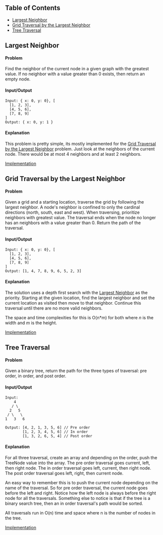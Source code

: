 ## Table of Contents
- [Largest Neighbor](#largest-neighbor)
- [Grid Traversal by the Largest Neighbor](#grid-traversal-by-the-largest-neighbor)
- [Tree Traversal](#tree-traversal)

## Largest Neighbor
#### Problem
Find the neighbor of the current node in a given graph with the greatest value. If no neighbor with a value greater than 0 exists, then return an empty node.

#### Input/Output
```
Input: { x: 0, y: 0}, [
  [1, 2, 3],
  [4, 5, 6],
  [7, 8, 9]
]
Output: { x: 0, y: 1 }
```
#### Explanation
This problem is pretty simple, its mostly implemented for the [Grid Traversal by the Largest Neighbor](#grid-traversal-by-the-largest-neighbor) problem. Just look at the neighbors of the current node. There would be at most 4 neighbors and at least 2 neighbors.

[Implementation](https://github.com/vinnyoodles/algorithms/blob/master/src/graph/largestNeighbor.js)

## Grid Traversal by the Largest Neighbor
#### Problem
Given a grid and a starting location, traverse the grid by following the largest neighbor. A node's neighbor is confined to only the cardinal directions (north, south, east and west). When traversing, prioritize neighbors with greatest value. The traversal ends when the node no longer has an neighbors with a value greater than 0. Return the path of the traversal.

#### Input/Output
```
Input: { x: 0, y: 0}, [
  [1, 2, 3],
  [4, 5, 6],
  [7, 8, 9]
]
Output: [1, 4, 7, 8, 9, 6, 5, 2, 3]
```

#### Explanation
The solution uses a depth first search with the [Largest Neighbor](#largest-neighbor) as the priority. Starting at the given location, find the largest neighbor and set the current location as visited then move to that neighbor. Continue this traversal until there are no more valid neighbors.

The space and time complexities for this is O(n*m) for both where *n* is the width and *m* is the height.

[Implementation](https://github.com/vinnyoodles/algorithms/blob/master/src/graph/gridTraversal.js)

## Tree Traversal
#### Problem
Given a binary tree, return the path for the three types of traversal: pre order, in order, and post order.

#### Input/Output
```
Input:
    4
   / \
  2   5
 / \   \
1   3   6

Output: [4, 2, 1, 3, 5, 6] // Pre order
        [1, 2, 3, 4, 5, 6] // In order
        [1, 3, 2, 6, 5, 4] // Post order
```

#### Explanation
For all three traversal, create an array and depending on the order, push the TreeNode value into the array. The pre order traversal goes current, left, then right node. The in order traversal goes left, current, then right node. The post order traversal goes left, right, then current node.

An easy way to remember this is to push the current node depending on the name of the traversal. So for pre order traversal, the current node goes before the left and right. Notice how the left node is always before the right node for all the traversals. Something else to notice is that if the tree is a binary search tree, then an in order traversal's path would be sorted.

All traversals run in O(n) time and space where n is the number of nodes in the tree.

[Implementation](https://github.com/vinnyoodles/algorithms/blob/master/src/graph/TreeNode.js)
